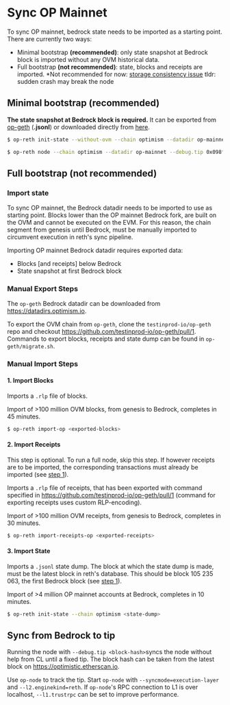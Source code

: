# Sync OP Mainnet

To sync OP mainnet, bedrock state needs to be imported as a starting point. There are currently two ways:

* Minimal bootstrap **(recommended)**: only state snapshot at Bedrock block is imported without any OVM historical data.
* Full bootstrap **(not recommended)**: state, blocks and receipts are imported. *Not recommended for now: [storage consistency issue](https://github.com/paradigmxyz/reth/pull/11099) tldr: sudden crash may break the node

## Minimal bootstrap (recommended)

**The state snapshot at Bedrock block is required.** It can be exported from [op-geth](https://github.com/testinprod-io/op-erigon/blob/pcw109550/bedrock-db-migration/bedrock-migration.md#export-state) (**.jsonl**) or downloaded directly from [here](https://mega.nz/file/GdZ1xbAT#a9cBv3AqzsTGXYgX7nZc_3fl--tcBmOAIwIA5ND6kwc).

```sh
$ op-reth init-state --without-ovm --chain optimism --datadir op-mainnet world_trie_state.jsonl

$ op-reth node --chain optimism --datadir op-mainnet --debug.tip 0x098f87b75c8b861c775984f9d5dbe7b70cbbbc30fc15adb03a5044de0144f2d0 # block #125200000
```


## Full bootstrap (not recommended)

### Import state 

To sync OP mainnet, the Bedrock datadir needs to be imported to use as starting point.
Blocks lower than the OP mainnet Bedrock fork, are built on the OVM and cannot be executed on the EVM.
For this reason, the chain segment from genesis until Bedrock, must be manually imported to circumvent
execution in reth's sync pipeline.

Importing OP mainnet Bedrock datadir requires exported data:

- Blocks [and receipts] below Bedrock
- State snapshot at first Bedrock block

### Manual Export Steps

The `op-geth` Bedrock datadir can be downloaded from <https://datadirs.optimism.io>.

To export the OVM chain from `op-geth`, clone the `testinprod-io/op-geth` repo and checkout
<https://github.com/testinprod-io/op-geth/pull/1>. Commands to export blocks, receipts and state dump can be
found in `op-geth/migrate.sh`.

### Manual Import Steps

#### 1. Import Blocks

Imports a `.rlp` file of blocks.

Import of >100 million OVM blocks, from genesis to Bedrock, completes in 45 minutes.

```bash
$ op-reth import-op <exported-blocks>
```

#### 2. Import Receipts

This step is optional. To run a full node, skip this step. If however receipts are to be imported, the
corresponding transactions must already be imported (see [step 1](#1-import-blocks)).

Imports a `.rlp` file of receipts, that has been exported with command specified in
<https://github.com/testinprod-io/op-geth/pull/1> (command for exporting receipts uses custom RLP-encoding). 

Import of >100 million OVM receipts, from genesis to Bedrock, completes in 30 minutes.

```bash
$ op-reth import-receipts-op <exported-receipts>
```

#### 3. Import State

Imports a `.jsonl` state dump. The block at which the state dump is made, must be the latest block in
reth's database. This should be block 105 235 063, the first Bedrock block (see [step 1](#1-import-blocks)).

Import of >4 million OP mainnet accounts at Bedrock, completes in 10 minutes.

```bash
$ op-reth init-state --chain optimism <state-dump>
```

## Sync from Bedrock to tip

Running the node with `--debug.tip <block-hash>`syncs the node without help from CL until a fixed tip. The
block hash can be taken from the latest block on <https://optimistic.etherscan.io>.

Use `op-node` to track the tip. Start `op-node` with `--syncmode=execution-layer` and `--l2.enginekind=reth`. If `op-node`'s RPC
connection to L1 is over localhost, `--l1.trustrpc` can be set to improve performance.

